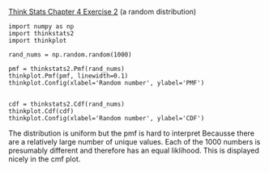 [Think Stats Chapter 4 Exercise 2](http://greenteapress.com/thinkstats2/html/thinkstats2005.html#toc41) (a random distribution)

>> 
    import numpy as np
    import thinkstats2
    import thinkplot

    rand_nums = np.random.random(1000)

    pmf = thinkstats2.Pmf(rand_nums)
    thinkplot.Pmf(pmf, linewidth=0.1)
    thinkplot.Config(xlabel='Random number', ylabel='PMF')


    cdf = thinkstats2.Cdf(rand_nums)
    thinkplot.Cdf(cdf)
    thinkplot.Config(xlabel='Random number', ylabel='CDF')

 The distribution is uniform but the pmf is hard to interpret
 Becausse there are a relatively large number of unique values.
 Each of the 1000 numbers is presumably different and therefore has an equal liklihood. This is displayed nicely in the cmf plot.
